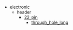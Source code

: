 * electronic
  * header
    * [22_pin](electronic/header/22_pin)
      * [through_hole_long](electronic/header/22_pin/through_hole_long)
